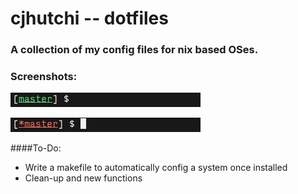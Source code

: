 # cjhutchi -- dotfiles

### A collection of my config files for nix based OSes.

### Screenshots:

![alt text](https://github.com/cjhutchi/dotfiles/blob/master/clean.png "Clean repo")


![alt text](https://github.com/cjhutchi/dotfiles/blob/master/dirty.png "Dirty repo")

####To-Do:
* Write a makefile to automatically config a system once installed
* Clean-up and new functions
